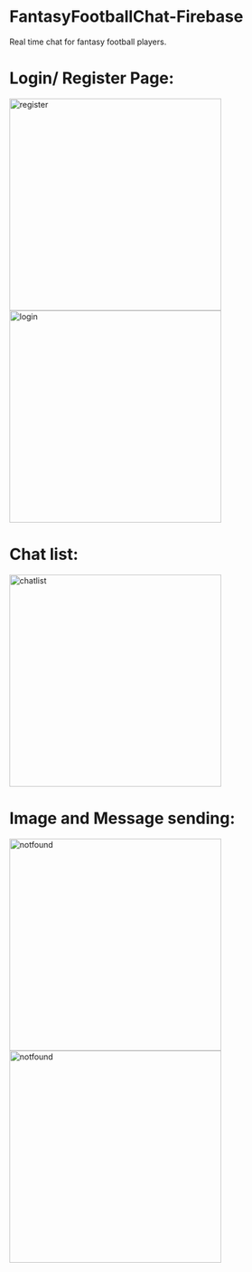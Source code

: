 # FantasyFootballChat-Firebase
Real time chat for fantasy football players.
# Login/ Register Page:
<img width="375" alt="register" src="https://imgur.com/8k9LLOy.png">
<img width="375" alt="login" src="https://imgur.com/GREdiF0.png">

# Chat list:
<img width="375" alt="chatlist" src="https://imgur.com/w1Oy75V.png">

# Image and Message sending:
<img width="375" alt="notfound" src="https://imgur.com/wqq6guB.png">
<img width="375" alt="notfound" src="https://imgur.com/qcJpbcP.png">



